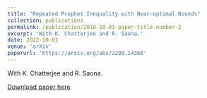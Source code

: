 ```yaml
---
title: "Repeated Prophet Inequality with Near-optimal Bounds"
collection: publications
permalink: /publication/2010-10-01-paper-title-number-2
excerpt: 'With K. Chatterjee and R. Saona.'
date: 2022-10-01
venue: 'arXiv'
paperurl: 'https://arxiv.org/abs/2209.14368'
---
```

With K. Chatterjee and R. Saona.

[Download paper here](https://arxiv.org/abs/2209.14368)

